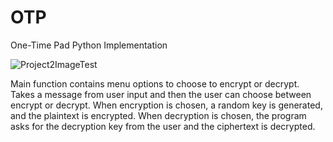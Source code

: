 # OTP
One-Time Pad Python Implementation

![Project2ImageTest](https://user-images.githubusercontent.com/42901247/145118927-7c6b615e-e8ec-4985-a3b7-59dddb3722e6.PNG)

Main function contains menu options to choose to encrypt or decrypt. Takes a message from user input and then the user can choose between encrypt or decrypt. 
When encryption is chosen, a random key is generated, and the plaintext is encrypted. 
When decryption is chosen, the program asks for the decryption key from the user and the ciphertext is decrypted.
